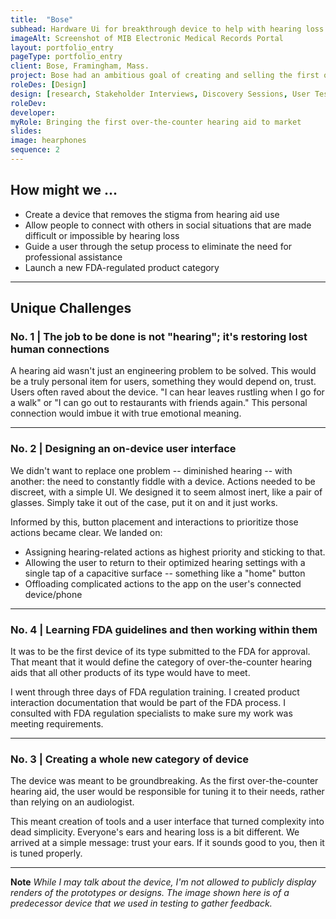 ```yaml
---
title:  "Bose"
subhead: Hardware Ui for breakthrough device to help with hearing loss 
imageAlt: Screenshot of MIB Electronic Medical Records Portal
layout: portfolio_entry
pageType: portfolio_entry
client: Bose, Framingham, Mass.
project: Bose had an ambitious goal of creating and selling the first over-the counter hearing aid. It needed to be discreet, comfortable and stylish. It also needed to be dead-easy to use. I designed on-device controls -- boiling complex ideas down to a single button action -- so a user could quickly and easily access life-changing features. 
roleDes: [Design]
design: [research, Stakeholder Interviews, Discovery Sessions, User Testing, Documentation]
roleDev: 
developer: 
myRole: Bringing the first over-the-counter hearing aid to market
slides:
image: hearphones
sequence: 2
---
```

## How might we ...

* Create a device that removes the stigma from hearing aid use
* Allow people to connect with others in social situations that are made difficult or impossible by hearing loss
* Guide a user through the setup process to eliminate the need for professional assistance 
* Launch a new FDA-regulated product category

___

## Unique Challenges

### No. 1 | The job to be done is not "hearing"; it's restoring lost human connections

A hearing aid wasn't just an engineering problem to be solved. This would be a truly personal item for users, something they would depend on, trust. Users often raved about the device. "I can hear leaves rustling when I go for a walk" or "I can go out to restaurants with friends again." This personal connection would imbue it with true emotional meaning. 

___

### No. 2 | Designing an on-device user interface

We didn't want to replace one problem -- diminished hearing -- with another: the need to constantly fiddle with a device. Actions needed to be discreet, with a simple UI. We designed it to seem almost inert, like a pair of glasses. Simply take it out of the case, put it on and it just works. 

Informed by this, button placement and interactions to prioritize those actions became clear. We landed on: 
* Assigning hearing-related actions as highest priority and sticking to that.
* Allowing the user to return to their optimized hearing settings with a single tap of a capacitive surface -- something like a "home" button
* Offloading complicated actions to the app on the user's connected device/phone

___

### No. 4 | Learning FDA guidelines and then working within them

It was to be the first device of its type submitted to the FDA for approval. That meant that it would define the category of over-the-counter hearing aids that all other products of its type would have to meet. 

I went through three days of FDA regulation training. I created product interaction documentation that would be part of the FDA process. I consulted with FDA regulation specialists to make sure my work was meeting requirements. 

___

### No. 3 | Creating a whole new category of device 

The device was meant to be groundbreaking. As the first over-the-counter hearing aid, the user would be responsible for tuning it to their needs, rather than relying on an audiologist.   

This meant creation of tools and a user interface that turned complexity into dead simplicity. Everyone's ears and hearing loss is a bit different. We arrived at a simple message: trust your ears. If it sounds good to you, then it is tuned properly.

___

**Note** *While I may talk about the device, I'm not allowed to publicly display renders of the prototypes or designs. The image shown here is of a predecessor device that we used in testing to gather feedback.*